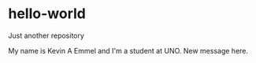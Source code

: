 # hello-world
Just another repository

My name is Kevin A Emmel and I'm a student at UNO.
New message here.
